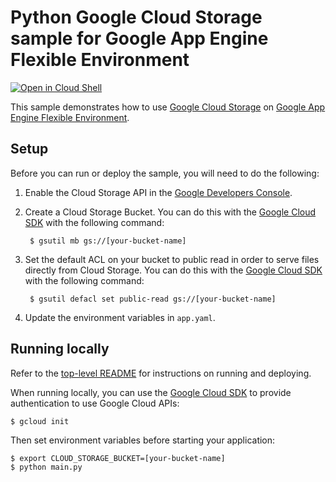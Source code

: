 # Python Google Cloud Storage sample for Google App Engine Flexible Environment

[![Open in Cloud Shell][shell_img]][shell_link]

[shell_img]: http://gstatic.com/cloudssh/images/open-btn.png
[shell_link]: https://console.cloud.google.com/cloudshell/open?git_repo=https://github.com/GoogleCloudPlatform/python-docs-samples&page=editor&open_in_editor=appengine/flexible/storage/README.md

This sample demonstrates how to use [Google Cloud Storage](https://cloud.google.com/storage/) on [Google App Engine Flexible Environment](https://cloud.google.com/appengine).

## Setup

Before you can run or deploy the sample, you will need to do the following:

1. Enable the Cloud Storage API in the [Google Developers Console](https://console.developers.google.com/project/_/apiui/apiview/storage/overview).

2. Create a Cloud Storage Bucket. You can do this with the [Google Cloud SDK](https://cloud.google.com/sdk) with the following command:

        $ gsutil mb gs://[your-bucket-name]

3. Set the default ACL on your bucket to public read in order to serve files directly from Cloud Storage. You can do this with the [Google Cloud SDK](https://cloud.google.com/sdk) with the following command:

        $ gsutil defacl set public-read gs://[your-bucket-name]

4. Update the environment variables in ``app.yaml``.

## Running locally

Refer to the [top-level README](../README.md) for instructions on running and deploying.

When running locally, you can use the [Google Cloud SDK](https://cloud.google.com/sdk) to provide authentication to use Google Cloud APIs:

    $ gcloud init

Then set environment variables before starting your application:

    $ export CLOUD_STORAGE_BUCKET=[your-bucket-name]
    $ python main.py
